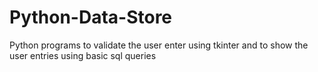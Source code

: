 # Python-Data-Store
Python programs to validate the user enter using tkinter and to show the user entries using basic sql queries
